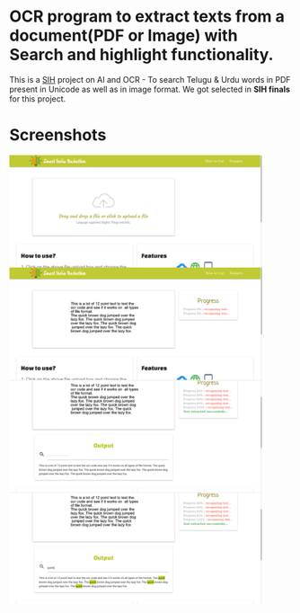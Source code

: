 # OCR program to extract texts from a document(PDF or Image) with Search and highlight functionality.
This is a [SIH](https://www.sih.gov.in/) project on AI and OCR - To search Telugu &amp; Urdu words in PDF present in Unicode as well as in image format.
We got selected in **SIH finals** for this project.

# Screenshots
<p float="left">
<img height="200px" width="450px" src="sih1.png" style="float:left">
<img height="200px" width="450px" src="sih2.png" style="float:left">
<img height="200px" width="450px" src="sih3.png" style="float:left">
<img height="200px" width="450px" src="sih4.png" style="float:left">
 </p>
